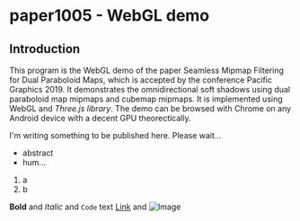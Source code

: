 # paper1005 - WebGL demo

## Introduction
This program is the WebGL demo of the paper Seamless Mipmap Filtering for Dual Paraboloid Maps, which is accepted by the conference Pacific Graphics 2019. It demonstrates the omnidirectional soft shadows using dual paraboloid map mipmaps and cubemap mipmaps. It is implemented using WebGL and *Three.js library*. The demo can be browsed with Chrome on any Android device with a decent GPU theorectically. 


I'm writing something to be published here.
Please wait...
- abstract
- hum... 
1. a
2. b

**Bold** and _Italic_ and `Code` text
[Link](url) and ![Image](src)

